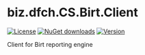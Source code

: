 # biz.dfch.CS.Birt.Client
[![License](https://img.shields.io/badge/license-Apache%20License%202.0-blue.svg)](https://github.com/dfensgmbh/biz.dfch.CS.Birt.Client/blob/master/LICENSE)
[![NuGet downloads](https://img.shields.io/nuget/dt/biz.dfch.CS.Birt.Client.svg)](https://www.nuget.org/packages/biz.dfch.CS.Birt.Client/)
[![Version](https://img.shields.io/nuget/v/biz.dfch.CS.Birt.Client.svg)](https://www.nuget.org/packages/biz.dfch.CS.Birt.Client/)

Client for Birt reporting engine
